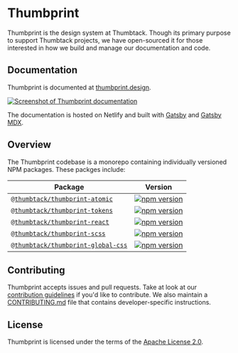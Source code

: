 # Thumbprint

Thumbprint is the design system at Thumbtack. Though its primary purpose to support Thumbtack projects, we have open-sourced it for those interested in how we build and manage our documentation and code.

## Documentation

Thumbprint is documented at [thumbprint.design](https://thumbprint.design/).

[![Screenshot of Thumbprint documentation](https://i.imgur.com/ioUtLO5.png)](https://thumbprint.design/)

The documentation is hosted on Netlify and built with [Gatsby](https://www.gatsbyjs.org/) and [Gatsby MDX](https://github.com/ChristopherBiscardi/gatsby-mdx).

## Overview

The Thumbprint codebase is a monorepo containing individually versioned NPM packages. These packges include:

| Package                                                               | Version                                                                                                                                |
| --------------------------------------------------------------------- | -------------------------------------------------------------------------------------------------------------------------------------- |
| [`@thumbtack/thumbprint-atomic`](/packages/thumbprint-atomic)         | [![npm version](https://badgen.net/npm/v/@thumbtack/thumbprint-atomic)](https://badgen.net/npm/v/@thumbtack/thumbprint-atomic)         |
| [`@thumbtack/thumbprint-tokens`](/packages/thumbprint-tokens)         | [![npm version](https://badgen.net/npm/v/@thumbtack/thumbprint-tokens)](https://badgen.net/npm/v/@thumbtack/thumbprint-tokens)         |
| [`@thumbtack/thumbprint-react`](/packages/thumbprint-react)           | [![npm version](https://badgen.net/npm/v/@thumbtack/thumbprint-react)](https://badgen.net/npm/v/@thumbtack/thumbprint-react)           |
| [`@thumbtack/thumbprint-scss`](/packages/thumbprint-scss)             | [![npm version](https://badgen.net/npm/v/@thumbtack/thumbprint-scss)](https://badgen.net/npm/v/@thumbtack/thumbprint-scss)             |
| [`@thumbtack/thumbprint-global-css`](/packages/thumbprint-global-css) | [![npm version](https://badgen.net/npm/v/@thumbtack/thumbprint-global-css)](https://badgen.net/npm/v/@thumbtack/thumbprint-global-css) |

## Contributing

Thumbprint accepts issues and pull requests. Take at look at our [contribution guidelines](https://thumbprint.design/overview/contributing/) if you'd like to contribute. We also maintain a [CONTRIBUTING.md](CONTRIBUTING.md) file that contains developer-specific instructions.

## License

Thumbprint is licensed under the terms of the [Apache License 2.0](LICENSE).
